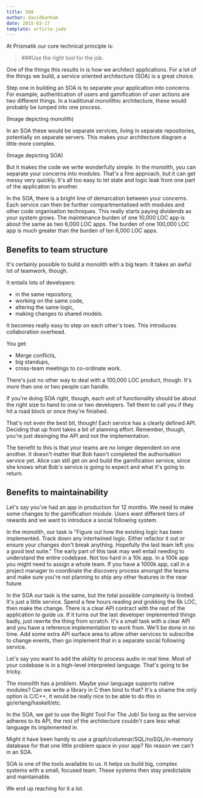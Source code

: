```yaml
---
title: SOA
author: davidbanham
date: 2015-03-17
template: article.jade
---
```


At Prismatik our core technical principle is:

> ###Use the right tool for the job.

One of the things this results in is how we architect applications. For a lot of the things we build, a service oriented architecture (SOA) is a great choice.

Step one in building an SOA is to separate your application into concerns. For example, authentication of users and gamification of user actions are two different things. In a traditional monolithic architecture, these would probably be lumped into one process.

(Image depicting monolith)

In an SOA these would be separate services, living in separate repositories, potentially on separate servers. This makes your architecture diagram a little more complex.

(Image depicting SOA)

But it makes the code we write wonderfully simple. In the monolith, you can separate your concerns into modules. That's a fine approach, but it can get messy very quickly. It's all too easy to let state and logic leak from one part of the application to another.

In the SOA, there is a bright line of demarcation between your concerns. Each service can then be further compartmentalised with modules and other code organisation techniques. This really starts paying dividends as your system grows. The maintenance burden of one 10,000 LOC app is about the same as two 6,000 LOC apps. The burden of one 100,000 LOC app is much greater than the burden of ten 6,000 LOC apps.

## Benefits to team structure

It's certainly possible to build a monolith with a big team. It takes an awful lot of teamwork, though.

It entails lots of developers:
  * in the same repository,
  * working on the same code,
  * altering the same logic,
  * making changes to shared models.

It becomes really easy to step on each other's toes. This introduces collaboration overhead.

You get:
  * Merge conflicts,
  * big standups,
  * cross-team meetings to co-ordinate work.

There's just no other way to deal with a 100,000 LOC product, though. It's more than one or two people can handle.

If you're doing SOA right, though, each unit of functionality should be about the right size to hand to one or two developers. Tell them to call you if they hit a road block or once they're finished.

That's not even the best bit, though! Each service has a clearly defined API. Deciding that up front takes a bit of planning effort. Remember, though, you're just desinging the API and not the implementation.

The benefit to this is that your teams are no longer dependent on one another. It doesn't matter that Bob hasn't completed the authorisation service yet. Alice can still get on and build the gamification service, since she knows what Bob's service is going to expect and what it's going to return.

## Benefits to maintainability

Let's say you've had an app in production for 12 months. We need to make some changes to the gamification module. Users want different tiers of rewards and we want to introduce a social following system.

In the monolith, our task is "Figure out how the existing logic has been implemented. Track down any intertwined logic. Either refactor it out or ensure your changes don't break anything. Hopefully the last team left you a good test suite." The early part of this task may well entail needing to understand the entire codebase. Not too hard in a 10k app. In a 100k app you might need to assign a whole team. If you have a 1000k app, call in a project manager to coordinate the discovery process amongst the teams and make sure you're not planning to ship any other features in the near future.

In the SOA our task is the same, but the total possible complexity is limited. It's just a little service. Spend a few hours reading and grokking the 6k LOC, then make the change. There is a clear API contract with the rest of the application to guide us. If it turns out the last developer implemented things badly, just rewrite the thing from scratch. It's a small task with a clear API and you have a reference implementation to work from. We'll be done in no time. Add some extra API surface area to allow other services to subscribe to change events, then go implement that in a separate social following service.

Let's say you want to add the ability to process audio in real time. Most of your codebase is in a high-level interpreted language. That's going to be tricky.

The monolith has a problem. Maybe your language supports native modules? Can we write a library in C then bind to that? It's a shame the only option is C/C++, it would be really nice to be able to do this in go/erlang/haskell/etc.

In the SOA, we get to use the Right Tool For The Job! So long as the service adheres to its API, the rest of the architecture couldn't care less what language its implemented in.

Might it have been handy to use a graph/columnar/SQL/noSQL/in-memory database for that one little problem space in your app? No reason we can't in an SOA.

SOA is one of the tools available to us. It helps us build big, complex systems with a small, focused team. These systems then stay predictable and maintainable.

We end up reaching for it a lot.
